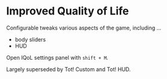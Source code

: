 # Improved Quality of Life

Configurable tweaks various aspects of the game, including ...

- body sliders
- HUD

Open IQoL settings panel with `shift + M`.

Largely superseded by Tot! Custom and Tot! HUD.